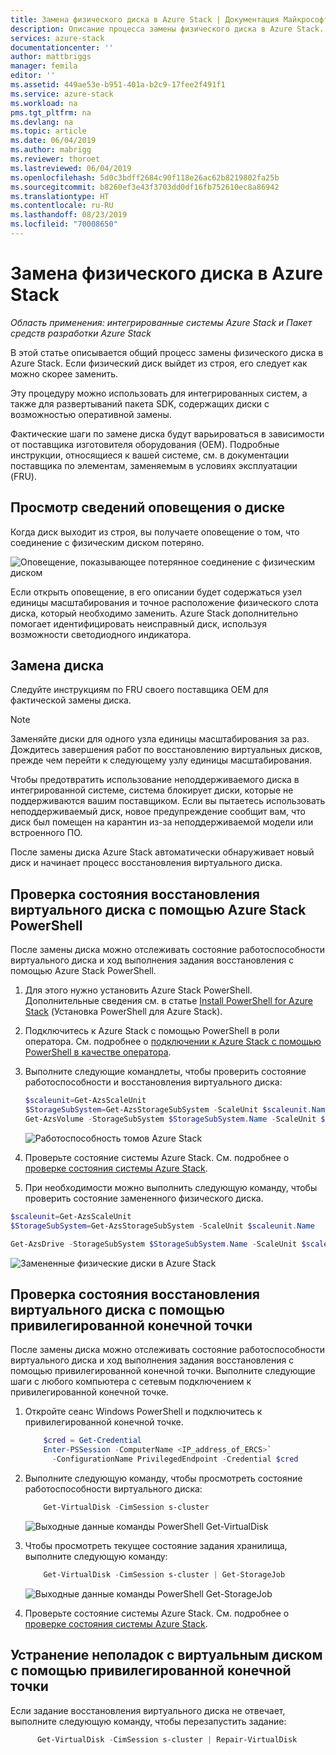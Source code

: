 ```yaml
---
title: Замена физического диска в Azure Stack | Документация Майкрософт
description: Описание процесса замены физического диска в Azure Stack.
services: azure-stack
documentationcenter: ''
author: mattbriggs
manager: femila
editor: ''
ms.assetid: 449ae53e-b951-401a-b2c9-17fee2f491f1
ms.service: azure-stack
ms.workload: na
pms.tgt_pltfrm: na
ms.devlang: na
ms.topic: article
ms.date: 06/04/2019
ms.author: mabrigg
ms.reviewer: thoroet
ms.lastreviewed: 06/04/2019
ms.openlocfilehash: 5d0c3bdff2684c90f118e26ac62b8219802fa25b
ms.sourcegitcommit: b8260ef3e43f3703dd0df16fb752610ec8a86942
ms.translationtype: HT
ms.contentlocale: ru-RU
ms.lasthandoff: 08/23/2019
ms.locfileid: "70008650"
---
```

# <a name="replace-a-physical-disk-in-azure-stack"></a>Замена физического диска в Azure Stack

*Область применения: интегрированные системы Azure Stack и Пакет средств разработки Azure Stack*

В этой статье описывается общий процесс замены физического диска в Azure Stack. Если физический диск выйдет из строя, его следует как можно скорее заменить.

Эту процедуру можно использовать для интегрированных систем, а также для развертываний пакета SDK, содержащих диски с возможностью оперативной замены.

Фактические шаги по замене диска будут варьироваться в зависимости от поставщика изготовителя оборудования (OEM). Подробные инструкции, относящиеся к вашей системе, см. в документации поставщика по элементам, заменяемым в условиях эксплуатации (FRU).

## <a name="review-disk-alert-information"></a>Просмотр сведений оповещения о диске
Когда диск выходит из строя, вы получаете оповещение о том, что соединение с физическим диском потеряно.

![Оповещение, показывающее потерянное соединение с физическим диском](media/azure-stack-replace-disk/DiskAlert.png)

Если открыть оповещение, в его описании будет содержаться узел единицы масштабирования и точное расположение физического слота диска, который необходимо заменить. Azure Stack дополнительно помогает идентифицировать неисправный диск, используя возможности светодиодного индикатора.

## <a name="replace-the-disk"></a>Замена диска

Следуйте инструкциям по FRU своего поставщика OEM для фактической замены диска.

> [!note]
> Заменяйте диски для одного узла единицы масштабирования за раз. Дождитесь завершения работ по восстановлению виртуальных дисков, прежде чем перейти к следующему узлу единицы масштабирования.

Чтобы предотвратить использование неподдерживаемого диска в интегрированной системе, система блокирует диски, которые не поддерживаются вашим поставщиком. Если вы пытаетесь использовать неподдерживаемый диск, новое предупреждение сообщит вам, что диск был помещен на карантин из-за неподдерживаемой модели или встроенного ПО.

После замены диска Azure Stack автоматически обнаруживает новый диск и начинает процесс восстановления виртуального диска.

## <a name="check-the-status-of-virtual-disk-repair-using-azure-stack-powershell"></a>Проверка состояния восстановления виртуального диска с помощью Azure Stack PowerShell

После замены диска можно отслеживать состояние работоспособности виртуального диска и ход выполнения задания восстановления с помощью Azure Stack PowerShell.

1. Для этого нужно установить Azure Stack PowerShell. Дополнительные сведения см. в статье [Install PowerShell for Azure Stack](azure-stack-powershell-install.md) (Установка PowerShell для Azure Stack).
2. Подключитесь к Azure Stack с помощью PowerShell в роли оператора. См. подробнее о [подключении к Azure Stack с помощью PowerShell в качестве оператора](azure-stack-powershell-configure-admin.md).
3. Выполните следующие командлеты, чтобы проверить состояние работоспособности и восстановления виртуального диска:
    ```powershell  
    $scaleunit=Get-AzsScaleUnit
    $StorageSubSystem=Get-AzsStorageSubSystem -ScaleUnit $scaleunit.Name
    Get-AzsVolume -StorageSubSystem $StorageSubSystem.Name -ScaleUnit $scaleunit.name | Select-Object VolumeLabel, OperationalStatus, RepairStatus
    ```

    ![Работоспособность томов Azure Stack](media/azure-stack-replace-disk/get-azure-stack-volumes-health.png)

4. Проверьте состояние системы Azure Stack. См. подробнее о [проверке состояния системы Azure Stack](azure-stack-diagnostic-test.md).
5. При необходимости можно выполнить следующую команду, чтобы проверить состояние замененного физического диска.

```powershell  
$scaleunit=Get-AzsScaleUnit
$StorageSubSystem=Get-AzsStorageSubSystem -ScaleUnit $scaleunit.Name

Get-AzsDrive -StorageSubSystem $StorageSubSystem.Name -ScaleUnit $scaleunit.name | Sort-Object StorageNode,MediaType,PhysicalLocation | Format-Table Storagenode, Healthstatus, PhysicalLocation, Model, MediaType,  CapacityGB, CanPool, CannotPoolReason
```

![Замененные физические диски в Azure Stack](media/azure-stack-replace-disk/check-replaced-physical-disks-azure-stack.png)

## <a name="check-the-status-of-virtual-disk-repair-using-the-privileged-endpoint"></a>Проверка состояния восстановления виртуального диска с помощью привилегированной конечной точки
 
После замены диска можно отслеживать состояние работоспособности виртуального диска и ход выполнения задания восстановления с помощью привилегированной конечной точки. Выполните следующие шаги с любого компьютера с сетевым подключением к привилегированной конечной точке.

1. Откройте сеанс Windows PowerShell и подключитесь к привилегированной конечной точке.
    ```powershell
        $cred = Get-Credential
        Enter-PSSession -ComputerName <IP_address_of_ERCS>`
          -ConfigurationName PrivilegedEndpoint -Credential $cred
    ``` 
  
2. Выполните следующую команду, чтобы просмотреть состояние работоспособности виртуального диска:
    ```powershell
        Get-VirtualDisk -CimSession s-cluster
    ```
   ![Выходные данные команды PowerShell Get-VirtualDisk](media/azure-stack-replace-disk/GetVirtualDiskOutput.png)

3. Чтобы просмотреть текущее состояние задания хранилища, выполните следующую команду:
    ```powershell
        Get-VirtualDisk -CimSession s-cluster | Get-StorageJob
    ```
      ![Выходные данные команды PowerShell Get-StorageJob](media/azure-stack-replace-disk/GetStorageJobOutput.png)

4. Проверьте состояние системы Azure Stack. См. подробнее о [проверке состояния системы Azure Stack](azure-stack-diagnostic-test.md).


## <a name="troubleshoot-virtual-disk-repair-using-the-privileged-endpoint"></a>Устранение неполадок с виртуальным диском с помощью привилегированной конечной точки

Если задание восстановления виртуального диска не отвечает, выполните следующую команду, чтобы перезапустить задание:
  ```powershell
        Get-VirtualDisk -CimSession s-cluster | Repair-VirtualDisk
  ``` 
